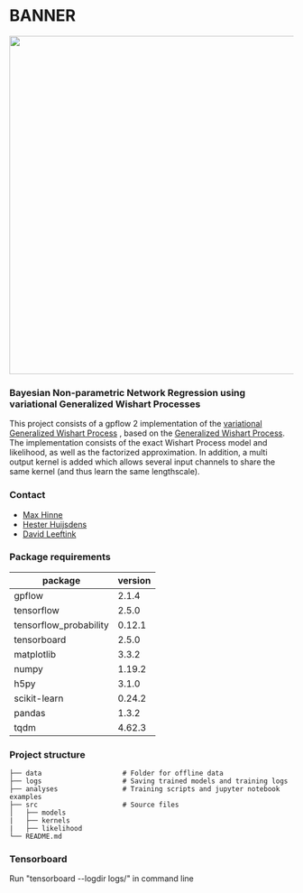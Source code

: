 # BANNER

<p align="center">    
<img src="https://user-images.githubusercontent.com/39411160/107499592-6db7e700-6b95-11eb-8acd-21979d91c82f.png" width="600">

    
### Bayesian Non-parametric Network Regression using variational Generalized Wishart Processes
This project consists of a gpflow 2 implementation of the [variational Generalized Wishart Process](https://arxiv.org/pdf/1906.09360.pdf)
, based on the [Generalized Wishart Process](https://arxiv.org/pdf/1101.0240.pdf). The implementation consists of the exact Wishart Process model and likelihood, as well as the factorized approximation. In addition, a multi output kernel is added which allows several input channels to share the same kernel (and thus learn the same lengthscale).


### Contact
- [Max Hinne](mailto:max.hinne@donders.ru.nl?subject=[GitHub]%BANNER)
- [Hester Huijsdens](mailto:hester.huijsdens@donders.ru.nl?subject=[GitHub]%BANNER)
- [David Leeftink](mailto:david.leeftink@ru.nl?subject=[GitHub]%BANNER)

### Package requirements
package | version
--------|----------
gpflow  | 2.1.4
tensorflow | 2.5.0
tensorflow_probability | 0.12.1
tensorboard | 2.5.0
matplotlib | 3.3.2
numpy | 1.19.2
h5py | 3.1.0
scikit-learn | 0.24.2
pandas | 1.3.2
tqdm | 4.62.3

### Project structure
    ├── data                    # Folder for offline data
    ├── logs                    # Saving trained models and training logs     
    ├── analyses                # Training scripts and jupyter notebook examples
    ├── src                     # Source files
    │   ├── models   
    |   ├── kernels   
    |   ├── likelihood   
    └── README.md	
    
    
### Tensorboard
Run "tensorboard --logdir logs/" in command line	
